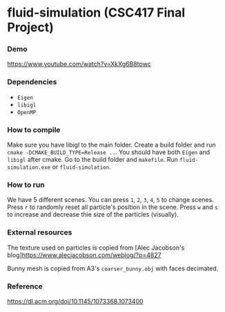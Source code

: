# fluid-simulation (CSC417 Final Project)

### Demo
https://www.youtube.com/watch?v=XkXg6B8tpwc

### Dependencies
* `Eigen`
* `libigl`
* `OpenMP`

### How to compile
Make sure you have libigl to the main folder. Create a build folder and run `cmake -DCMAKE_BUILD_TYPE=Release ..`.
You should have both `Eigen` and `libigl` after cmake.
Go to the build folder and `makefile`. Run `fluid-simulation.exe` or `fluid-simulation`.

### How to run
We have 5 different scenes. You can press `1`, `2`, `3`, `4`, `5` to change scenes.
Press `r` to randomly reset all particle's position in the scene.
Press `w` and `s` to increase and decrease thie size of the particles (visually).


### External resources
The texture used on particles is copied from [Alec Jacobson's blog]https://www.alecjacobson.com/weblog/?p=4827

Bunny mesh is copied from A3's `coarser_bunny.obj` with faces decimated.

### Reference
https://dl.acm.org/doi/10.1145/1073368.1073400

